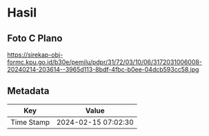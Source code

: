 # Hasil

## Foto C Plano

https://sirekap-obj-formc.kpu.go.id/b30e/pemilu/pdpr/31/72/03/10/06/3172031006008-20240214-203614--3965d113-8bdf-4fbc-b0ee-04dcb593cc58.jpg


## Metadata

| Key        | Value               |
| ---------- | ------------------- |
| Time Stamp | 2024-02-15 07:02:30 |



